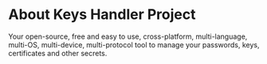 ﻿# About Keys Handler Project

Your open-source, free and easy to use, cross-platform, multi-language, multi-OS, multi-device, multi-protocol tool to manage your passwords, keys, certificates and other secrets.


